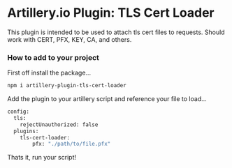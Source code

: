 # Artillery.io Plugin: TLS Cert Loader
This plugin is intended to be used to attach tls cert files to requests. Should work with CERT, PFX, KEY, CA, and others.

### How to add to your project

First off install the package...

```bash
npm i artillery-plugin-tls-cert-loader
```

Add the plugin to your artillery script and reference your file to load...

```bash
config:
  tls:
    rejectUnauthorized: false
  plugins:
    tls-cert-loader: 
        pfx: "./path/to/file.pfx"
```

Thats it, run your script!